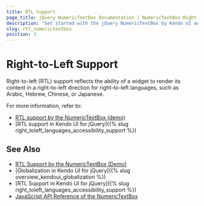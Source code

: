 ```yaml
---
title: RTL Support
page_title: jQuery NumericTextBox Documentation | NumericTextBox Right-to-Left Support | Kendo UI
description: "Get started with the jQuery NumericTextBox by Kendo UI and learn about the RTL supports it provides."
slug: rtl_numerictextbox
position: 3
---
```


# Right-to-Left Support

Right-to-left (RTL) support reflects the ability of a widget to render its content in a right-to-left direction for right-to-left languages, such as Arabic, Hebrew, Chinese, or Japanese.

For more information, refer to:
* [RTL support by the NumericTextBox (demo)](https://demos.telerik.com/kendo-ui/numerictextbox/right-to-left-support)
* [RTL support in Kendo UI for jQuery]({% slug right_toleft_languages_accessibility_support %})

## See Also

* [RTL Support by the NumericTextBox (Demo)](https://demos.telerik.com/kendo-ui/numerictextbox/right-to-left-support)
* [Globalization in Kendo UI for jQuery]({% slug overview_kendoui_globalization %})
* [RTL Support in Kendo UI for jQuery]({% slug right_toleft_languages_accessibility_support %})
* [JavaScript API Reference of the NumericTextBox](/api/javascript/ui/numerictextbox)
